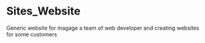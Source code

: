 # Sites_Website
Generic website for magage a team of web developer and creating websites for some customers
